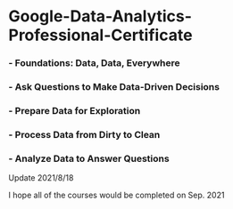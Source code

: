 # Google-Data-Analytics-Professional-Certificate

   ### - Foundations: Data, Data, Everywhere 
   ### - Ask Questions to Make Data-Driven Decisions 
   ### - Prepare Data for Exploration 
   ### - Process Data from Dirty to Clean
   ### - Analyze Data to Answer Questions
   
   
   
   
   
   
   
   
   
   Update 2021/8/18
   
   I hope all of the courses would be completed on Sep. 2021
